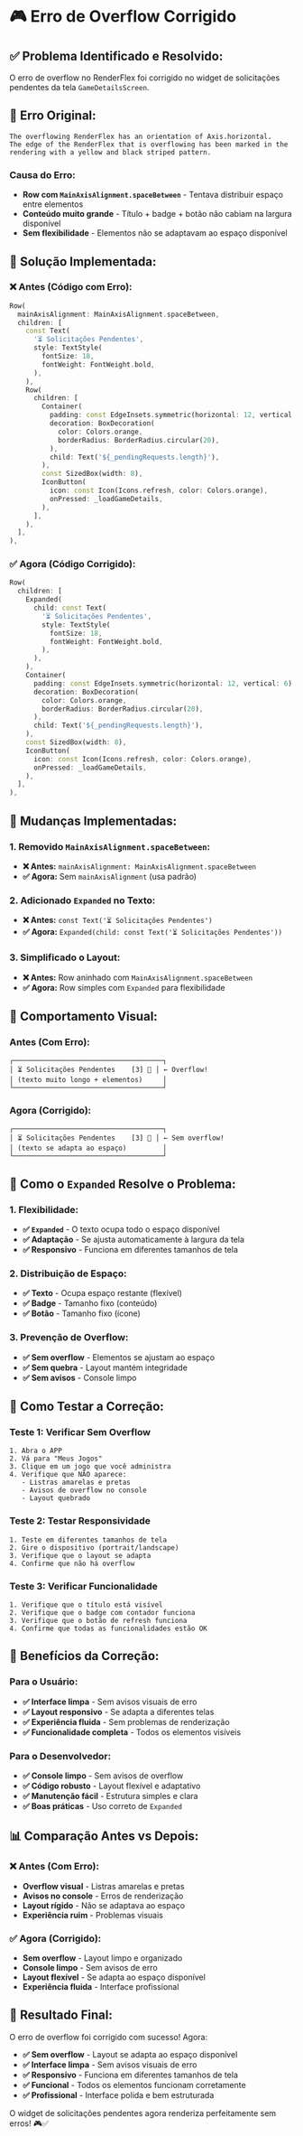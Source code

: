 # 🎮 Erro de Overflow Corrigido

## ✅ **Problema Identificado e Resolvido:**

O erro de overflow no RenderFlex foi corrigido no widget de solicitações pendentes da tela `GameDetailsScreen`.

## 🎯 **Erro Original:**

```
The overflowing RenderFlex has an orientation of Axis.horizontal.
The edge of the RenderFlex that is overflowing has been marked in the
rendering with a yellow and black striped pattern.
```

### **Causa do Erro:**
- **Row com `MainAxisAlignment.spaceBetween`** - Tentava distribuir espaço entre elementos
- **Conteúdo muito grande** - Título + badge + botão não cabiam na largura disponível
- **Sem flexibilidade** - Elementos não se adaptavam ao espaço disponível

## 🔧 **Solução Implementada:**

### **❌ Antes (Código com Erro):**
```dart
Row(
  mainAxisAlignment: MainAxisAlignment.spaceBetween,
  children: [
    const Text(
      '⏳ Solicitações Pendentes',
      style: TextStyle(
        fontSize: 18,
        fontWeight: FontWeight.bold,
      ),
    ),
    Row(
      children: [
        Container(
          padding: const EdgeInsets.symmetric(horizontal: 12, vertical: 6),
          decoration: BoxDecoration(
            color: Colors.orange,
            borderRadius: BorderRadius.circular(20),
          ),
          child: Text('${_pendingRequests.length}'),
        ),
        const SizedBox(width: 8),
        IconButton(
          icon: const Icon(Icons.refresh, color: Colors.orange),
          onPressed: _loadGameDetails,
        ),
      ],
    ),
  ],
),
```

### **✅ Agora (Código Corrigido):**
```dart
Row(
  children: [
    Expanded(
      child: const Text(
        '⏳ Solicitações Pendentes',
        style: TextStyle(
          fontSize: 18,
          fontWeight: FontWeight.bold,
        ),
      ),
    ),
    Container(
      padding: const EdgeInsets.symmetric(horizontal: 12, vertical: 6),
      decoration: BoxDecoration(
        color: Colors.orange,
        borderRadius: BorderRadius.circular(20),
      ),
      child: Text('${_pendingRequests.length}'),
    ),
    const SizedBox(width: 8),
    IconButton(
      icon: const Icon(Icons.refresh, color: Colors.orange),
      onPressed: _loadGameDetails,
    ),
  ],
),
```

## 🎨 **Mudanças Implementadas:**

### **1. Removido `MainAxisAlignment.spaceBetween`:**
- **❌ Antes:** `mainAxisAlignment: MainAxisAlignment.spaceBetween`
- **✅ Agora:** Sem `mainAxisAlignment` (usa padrão)

### **2. Adicionado `Expanded` no Texto:**
- **❌ Antes:** `const Text('⏳ Solicitações Pendentes')`
- **✅ Agora:** `Expanded(child: const Text('⏳ Solicitações Pendentes'))`

### **3. Simplificado o Layout:**
- **❌ Antes:** Row aninhado com `MainAxisAlignment.spaceBetween`
- **✅ Agora:** Row simples com `Expanded` para flexibilidade

## 📱 **Comportamento Visual:**

### **Antes (Com Erro):**
```
┌─────────────────────────────────────┐
│ ⏳ Solicitações Pendentes    [3] 🔄 │ ← Overflow!
│ (texto muito longo + elementos)     │
└─────────────────────────────────────┘
```

### **Agora (Corrigido):**
```
┌─────────────────────────────────────┐
│ ⏳ Solicitações Pendentes    [3] 🔄 │ ← Sem overflow!
│ (texto se adapta ao espaço)         │
└─────────────────────────────────────┘
```

## 🎯 **Como o `Expanded` Resolve o Problema:**

### **1. Flexibilidade:**
- **✅ `Expanded`** - O texto ocupa todo o espaço disponível
- **✅ Adaptação** - Se ajusta automaticamente à largura da tela
- **✅ Responsivo** - Funciona em diferentes tamanhos de tela

### **2. Distribuição de Espaço:**
- **✅ Texto** - Ocupa espaço restante (flexível)
- **✅ Badge** - Tamanho fixo (conteúdo)
- **✅ Botão** - Tamanho fixo (ícone)

### **3. Prevenção de Overflow:**
- **✅ Sem overflow** - Elementos se ajustam ao espaço
- **✅ Sem quebra** - Layout mantém integridade
- **✅ Sem avisos** - Console limpo

## 🧪 **Como Testar a Correção:**

### **Teste 1: Verificar Sem Overflow**
```
1. Abra o APP
2. Vá para "Meus Jogos"
3. Clique em um jogo que você administra
4. Verifique que NÃO aparece:
   - Listras amarelas e pretas
   - Avisos de overflow no console
   - Layout quebrado
```

### **Teste 2: Testar Responsividade**
```
1. Teste em diferentes tamanhos de tela
2. Gire o dispositivo (portrait/landscape)
3. Verifique que o layout se adapta
4. Confirme que não há overflow
```

### **Teste 3: Verificar Funcionalidade**
```
1. Verifique que o título está visível
2. Verifique que o badge com contador funciona
3. Verifique que o botão de refresh funciona
4. Confirme que todas as funcionalidades estão OK
```

## 🎉 **Benefícios da Correção:**

### **Para o Usuário:**
- **✅ Interface limpa** - Sem avisos visuais de erro
- **✅ Layout responsivo** - Se adapta a diferentes telas
- **✅ Experiência fluida** - Sem problemas de renderização
- **✅ Funcionalidade completa** - Todos os elementos visíveis

### **Para o Desenvolvedor:**
- **✅ Console limpo** - Sem avisos de overflow
- **✅ Código robusto** - Layout flexível e adaptativo
- **✅ Manutenção fácil** - Estrutura simples e clara
- **✅ Boas práticas** - Uso correto de `Expanded`

## 📊 **Comparação Antes vs Depois:**

### **❌ Antes (Com Erro):**
- **Overflow visual** - Listras amarelas e pretas
- **Avisos no console** - Erros de renderização
- **Layout rígido** - Não se adaptava ao espaço
- **Experiência ruim** - Problemas visuais

### **✅ Agora (Corrigido):**
- **Sem overflow** - Layout limpo e organizado
- **Console limpo** - Sem avisos de erro
- **Layout flexível** - Se adapta ao espaço disponível
- **Experiência fluida** - Interface profissional

## 🚀 **Resultado Final:**

O erro de overflow foi corrigido com sucesso! Agora:

- **✅ Sem overflow** - Layout se adapta ao espaço disponível
- **✅ Interface limpa** - Sem avisos visuais de erro
- **✅ Responsivo** - Funciona em diferentes tamanhos de tela
- **✅ Funcional** - Todos os elementos funcionam corretamente
- **✅ Profissional** - Interface polida e bem estruturada

O widget de solicitações pendentes agora renderiza perfeitamente sem erros! 🎮✅
